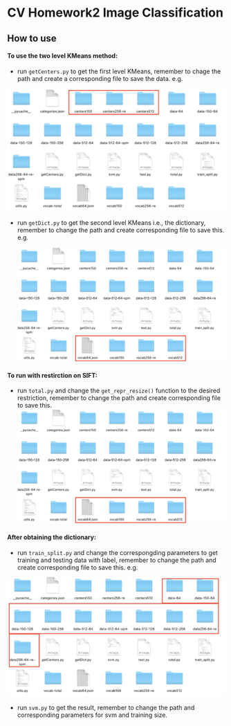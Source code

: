 # CV Homework2 Image Classification

## How to use 

#### To use the two level KMeans method:

- run `getCenters.py` to get the first level KMeans, remember to chage the path and create a corresponding file to save the data. e.g.

![截屏2020-10-15 下午9.36.23](1.png)

- run `getDict.py` to get the second level KMeans i.e., the dictionary, remember to change the path and create corresponding file to save this. e.g.

  ![截屏2020-10-15 下午9.39.58](2.png)

#### To run with restirction on SIFT:

- run `total.py` and change the `get_repr_resize()` function to the desired restriction, remember to change the path and create corresponding file to save this. ![截屏2020-10-15 下午9.39.58](2.png)

#### After obtaining the dictionary:

- run `train_split.py` and change the correspongding parameters to get training and testing data with label, remember to change the path and create corresponding file to save this. e.g.

![截屏2020-10-15 下午9.45.37](3.png)

- run `svm.py` to get the result, remember to change the path and corresponding parameters for svm and training size. 

